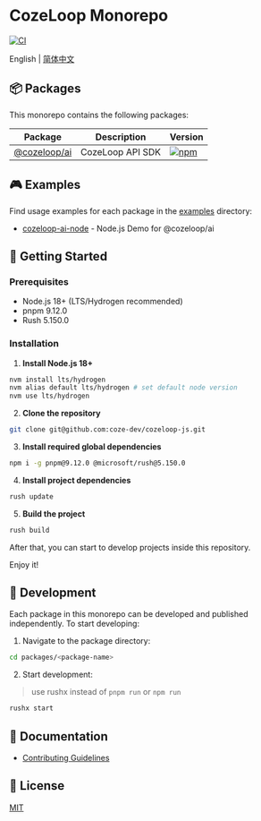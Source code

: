 # CozeLoop Monorepo

[![CI](https://github.com/coze-dev/cozeloop-js/actions/workflows/ci.yml/badge.svg?branch=main)](https://github.com/coze-dev/cozeloop-js/actions/workflows/ci.yml)

English | [简体中文](./README.zh-CN.md)

## 📦 Packages

This monorepo contains the following packages:

| Package | Description | Version |
|---------|------------|---------|
| [@cozeloop/ai](./packages/cozeloop-ai) | CozeLoop API SDK | [![npm](https://img.shields.io/npm/v/@cozeloop/ai.svg)](https://www.npmjs.com/package/@cozeloop/ai) |


## 🎮 Examples

Find usage examples for each package in the [examples](./examples) directory:

- [cozeloop-ai-node](./examples/cozeloop-ai-node) - Node.js Demo for @cozeloop/ai


## 🚀 Getting Started

### Prerequisites

- Node.js 18+ (LTS/Hydrogen recommended)
- pnpm 9.12.0
- Rush 5.150.0

### Installation

1. **Install Node.js 18+**

``` bash
nvm install lts/hydrogen
nvm alias default lts/hydrogen # set default node version
nvm use lts/hydrogen
```

2. **Clone the repository**

``` bash
git clone git@github.com:coze-dev/cozeloop-js.git
```

3. **Install required global dependencies**

``` bash
npm i -g pnpm@9.12.0 @microsoft/rush@5.150.0
```

4. **Install project dependencies**

``` bash
rush update
```

5. **Build the project**

``` bash
rush build
```

After that, you can start to develop projects inside this repository.

Enjoy it!

## 🔨 Development

Each package in this monorepo can be developed and published independently. To start developing:

1. Navigate to the package directory:

``` bash
cd packages/<package-name>
```

2. Start development:

> use rushx instead of `pnpm run` or `npm run`

``` bash
rushx start
```

## 📖 Documentation

- [Contributing Guidelines](./CONTRIBUTING.md)

## 📄 License

[MIT](./LICENSE)

